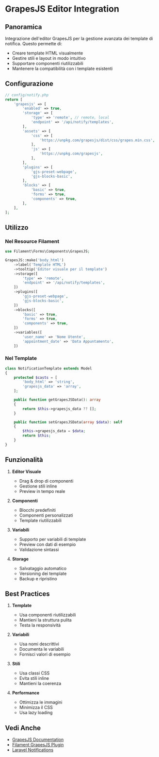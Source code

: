 # GrapesJS Editor Integration

## Panoramica

Integrazione dell'editor GrapesJS per la gestione avanzata dei template di notifica. Questo permette di:
- Creare template HTML visualmente
- Gestire stili e layout in modo intuitivo
- Supportare componenti riutilizzabili
- Mantenere la compatibilità con i template esistenti

## Configurazione

```php
// config/notify.php
return [
    'grapesjs' => [
        'enabled' => true,
        'storage' => [
            'type' => 'remote', // remote, local
            'endpoint' => '/api/notify/templates',
        ],
        'assets' => [
            'css' => [
                'https://unpkg.com/grapesjs/dist/css/grapes.min.css',
            ],
            'js' => [
                'https://unpkg.com/grapesjs',
            ],
        ],
        'plugins' => [
            'gjs-preset-webpage',
            'gjs-blocks-basic',
        ],
        'blocks' => [
            'basic' => true,
            'forms' => true,
            'components' => true,
        ],
    ],
];
```

## Utilizzo

### Nel Resource Filament

```php
use Filament\Forms\Components\GrapesJS;

GrapesJS::make('body_html')
    ->label('Template HTML')
    ->tooltip('Editor visuale per il template')
    ->storage([
        'type' => 'remote',
        'endpoint' => '/api/notify/templates',
    ])
    ->plugins([
        'gjs-preset-webpage',
        'gjs-blocks-basic',
    ])
    ->blocks([
        'basic' => true,
        'forms' => true,
        'components' => true,
    ])
    ->variables([
        'user_name' => 'Nome Utente',
        'appointment_date' => 'Data Appuntamento',
    ])
```

### Nel Template

```php
class NotificationTemplate extends Model
{
    protected $casts = [
        'body_html' => 'string',
        'grapesjs_data' => 'array',
    ];

    public function getGrapesJSData(): array
    {
        return $this->grapesjs_data ?? [];
    }

    public function setGrapesJSData(array $data): self
    {
        $this->grapesjs_data = $data;
        return $this;
    }
}
```

## Funzionalità

1. **Editor Visuale**
   - Drag & drop di componenti
   - Gestione stili inline
   - Preview in tempo reale

2. **Componenti**
   - Blocchi predefiniti
   - Componenti personalizzati
   - Template riutilizzabili

3. **Variabili**
   - Supporto per variabili di template
   - Preview con dati di esempio
   - Validazione sintassi

4. **Storage**
   - Salvataggio automatico
   - Versioning dei template
   - Backup e ripristino

## Best Practices

1. **Template**
   - Usa componenti riutilizzabili
   - Mantieni la struttura pulita
   - Testa la responsività

2. **Variabili**
   - Usa nomi descrittivi
   - Documenta le variabili
   - Fornisci valori di esempio

3. **Stili**
   - Usa classi CSS
   - Evita stili inline
   - Mantieni la coerenza

4. **Performance**
   - Ottimizza le immagini
   - Minimizza il CSS
   - Usa lazy loading

## Vedi Anche

- [GrapesJS Documentation](https://grapesjs.com/docs/)
- [Filament GrapesJS Plugin](https://filamentphp.com/plugins/dotswan-grapesjs)
- [Laravel Notifications](https://laravel.com/docs/notifications) 